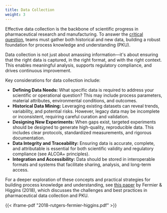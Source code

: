 ```yaml
---
title: Data Collection
weight: 3
---
```


Effective data collection is the backbone of scientific progress in pharmaceutical research and manufacturing. To answer the [critical question](../1-critical-question/), teams must gather both historical and new data, building a robust foundation for process knowledge and understanding (PKU).

Data collection is not just about amassing information—it's about ensuring that the right data is captured, in the right format, and with the right context. This enables meaningful analysis, supports regulatory compliance, and drives continuous improvement.

Key considerations for data collection include:
- **Defining Data Needs:** What specific data is required to address your scientific or operational question? This may include process parameters, material attributes, environmental conditions, and outcomes.
- **Historical Data Mining:** Leveraging existing datasets can reveal trends, variability, and potential risks. However, legacy data may be incomplete or inconsistent, requiring careful curation and validation.
- **Designing New Experiments:** When gaps exist, targeted experiments should be designed to generate high-quality, reproducible data. This includes clear protocols, standardized measurements, and rigorous documentation.
- **Data Integrity and Traceability:** Ensuring data is accurate, complete, and attributable is essential for both scientific validity and regulatory compliance (see ALCOA+ principles).
- **Integration and Accessibility:** Data should be stored in interoperable formats and systems that facilitate sharing, analysis, and long-term access.

For a deeper exploration of these concepts and practical strategies for building process knowledge and understanding, see [this paper](2018-rutgers-fermier-higgins.pdf) by Fermier & Higgins (2018), which discusses the challenges and best practices in pharmaceutical data collection and PKU.

{{< iframe-pdf "2018-rutgers-fermier-higgins.pdf" >}}